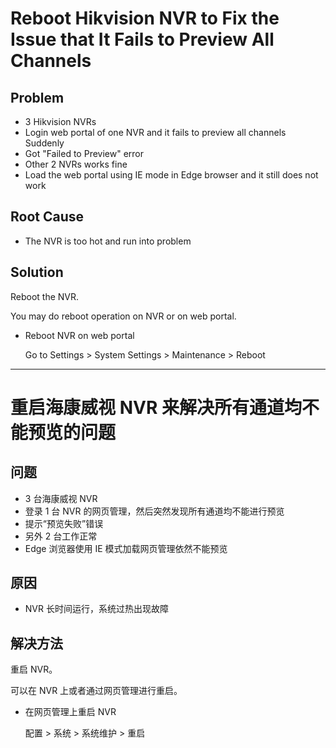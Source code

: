 # Reboot Hikvision NVR to Fix the Issue that It Fails to Preview All Channels

## Problem
* 3 Hikvision NVRs
* Login web portal of one NVR and it fails to preview all channels Suddenly
* Got "Failed to Preview" error
* Other 2 NVRs works fine
* Load the web portal using IE mode in Edge browser and it still does not work

## Root Cause
* The NVR is too hot and run into problem

## Solution
Reboot the NVR.

You may do reboot operation on NVR or on web portal.
* Reboot NVR on web portal

  Go to Settings > System Settings > Maintenance > Reboot

-------------------

# 重启海康威视 NVR 来解决所有通道均不能预览的问题

## 问题
* 3 台海康威视 NVR
* 登录 1 台 NVR 的网页管理，然后突然发现所有通道均不能进行预览
* 提示“预览失败”错误
* 另外 2 台工作正常
* Edge 浏览器使用 IE 模式加载网页管理依然不能预览

## 原因
* NVR 长时间运行，系统过热出现故障

## 解决方法
重启 NVR。

可以在 NVR 上或者通过网页管理进行重启。

* 在网页管理上重启 NVR

  配置 > 系统 > 系统维护 > 重启
